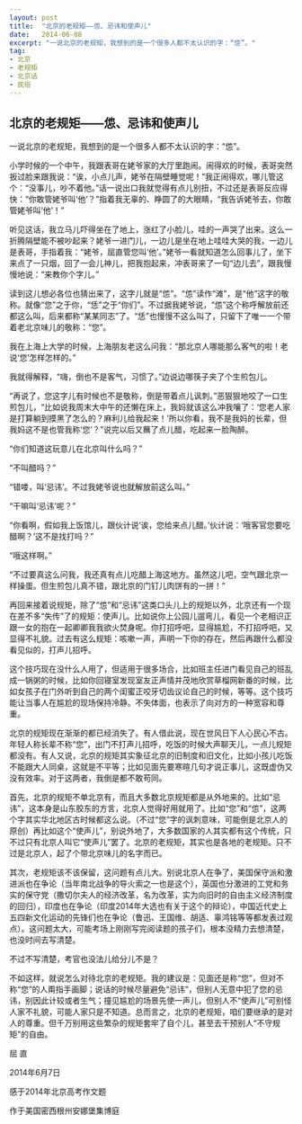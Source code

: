 ```yaml
---
layout: post
title:  "北京的老规矩——怹、忌讳和使声儿"
date:   2014-06-08
excerpt: "一说北京的老规矩，我想到的是一个很多人都不太认识的字：“怹”。"
tag:
- 北京 
- 老规矩
- 北京话
- 民俗
---
```


## 北京的老规矩——怹、忌讳和使声儿

一说北京的老规矩，我想到的是一个很多人都不太认识的字：“怹”。

小学时候的一个中午，我跟表哥在姥爷家的大厅里跑闹。闹得欢的时候，表哥突然扳过脸来跟我说：“诶，小点儿声，姥爷在隔壁睡觉呢！”我正闹得欢，哪儿管这个：“没事儿，吵不着他。”话一说出口我就觉得有点儿别扭，不过还是表哥反应得快：“你敢管姥爷叫‘他’？”指着我无辜的、睁圆了的大眼睛，“我告诉姥爷去，你敢管姥爷叫‘他’！”

听见这话，我立马儿吓得坐在了地上，涨红了小脸儿，哇的一声哭了出来。这么一折腾隔壁能不被吵起来？姥爷一进门儿，一边儿是坐在地上哇哇大哭的我，一边儿是表哥，手指着我：“姥爷，屈直管您叫‘他’。”姥爷一看就知道怎么回事儿了，坐下来点了一只烟，回了一会儿神儿，把我抱起来，冲表哥来了一句“边儿去”，跟我慢慢地说：“来教你个字儿。”

读到这儿想必各位也猜出来了，这字儿就是“怹”。“怹”读作“滩”，是“他”这字的敬称。就像“您”之于你，“恁”之于“你们”。不过据我姥爷说，“怹”这个称呼解放前还都这么叫，后来都称“某某同志”了。“恁”也慢慢不这么叫了，只留下了唯一一个带着老北京味儿的敬称：“您”。


我在上海上大学的时候，上海朋友老这么问我：“那北京人哪能那么客气的啦！老说‘您’怎样怎样的。”

我就得解释，“嗨，倒也不是客气，习惯了。”边说边哪筷子夹了个生煎包儿。

“再说了，您这字儿有时候也不是敬称，倒是带着点儿讽刺。”恶狠狠地咬了一口生煎包儿，“比如说我周末大中午的还懒在床上，我妈就该这么冲我嚷了：‘您老人家是打算躺到摸黑了怎么的？麻利儿给我起来！’所以你看，我不是我妈的长辈，但我妈这不是也管我称‘您’？”说完以后又蘸了点儿醋，吃起来一脸陶醉。

“你们知道这玩意儿在北京叫什么吗？”

“不叫醋吗？”

“错喽，叫‘忌讳’。不过我姥爷说也就解放前这么叫。”

“干嘛叫‘忌讳’呢？”

“你看啊，假如我上饭馆儿，跟伙计说‘诶，您给来点儿醋。’伙计说：‘哦客官您要吃醋啊？’这不是找打吗？”

“哦这样啊。”

“不过要真这么问我，我还真有点儿吃醋上海这地方。虽然这儿吧，空气跟北京一样操蛋。但生煎包儿真不错，跟北京的门钉儿肉饼有的一拼！”


再回来接着说规矩，除了“怹”和“忌讳”这类口头儿上的规矩以外，北京还有一个现在差不多“失传”了的规矩：使声儿。比如说你上公园儿遛弯儿，看见一个老相识正跟一女的抱在一起卿卿我我欲火焚身呢。你打招呼吧，显得尴尬，不打招呼吧，又显得不礼貌。过去有这么规矩：咳嗽一声，声明一下你的存在，然后再跟什么都没看见似的，打声儿招呼。

这个技巧现在没什么人用了，但适用于很多场合，比如班主任进门看见自己的班乱成一锅粥的时候，比如你回寝室发现室友正声情并茂地欣赏草榴网新番的时候，比如女孩子在门外听到自己的两个闺蜜正咬牙切齿议论自己的时候，等等。这个技巧能让当事人在尴尬的现场保持冷静。不失体面，也表示了向对方的一种宽容和尊重。


北京的规矩现在渐渐的都已经消失了。有人借此说，现在世风日下人心民心不古。年轻人称长辈不称“您”，出门不打声儿招呼，吃饭的时候大声聊天儿，一点儿规矩都没有。有人又说，北京的规矩其实象征北京的旧制度和旧文化，比如小孩儿吃饭不能跟大人同桌，这就是不平等；比如见面先要寒暄几句才说正事儿，这既虚伪又没有效率。对于这两者，我倒是都不敢苟同。


首先，北京的规矩不单北京有，而且大多数北京规矩都是从外地来的。比如“忌讳”，这本身是山东胶东的方言，北京人觉得好用就用了。比如“您”和“怹”，这两个字其实华北地区古时候都这么说。（不过“您”字的讽刺意味，可能倒是北京人的原创）再比如这个“使声儿”，别说外地了，大多数国家的人其实都有这个传统，只不过只有北京人叫它“使声儿”罢了。北京的老规矩，其实也是各地的老规矩。只不过是北京人，起了个带北京味儿的名字而已。

其次，老规矩该不该保留，这问题有点儿大。别说北京人在争了，美国保守派和激进派也在争论（当年南北战争的导火索之一也是这个），英国也分激进的工党和务实的保守党（撒切尔夫人的经济改革，名为改革，实为向旧时的自由主义经济制度的回归），印度也在争论（印度2014年大选也有关于这个的辩论），中国近代史上五四新文化运动的先锋们也在争论（鲁迅、王国维、胡适、辜鸿铭等等都发表过观点）。这问题太大，可能考场上刚刚写完阅读题的孩子们，根本没精力去想清楚，也没时间去写清楚。

不过不写清楚，考官也没法儿给分儿不是？

不如这样，就说怎么对待北京的老规矩。我的建议是：见面还是称“您”，但对不称“您”的人甭指手画脚；说话的时候尽量避免“忌讳”，但别人无意中犯了您的忌讳，别因此计较或者生气；撞见尴尬的场景先使一声儿，但别人不“使声儿”可别怪人家不礼貌，可能人家只是不知道。总而言之，北京的老规矩，咱们要继承的是对人的尊重。但千万别用这些繁杂的规矩套牢了自个儿，甚至去干预别人“不守规矩”的自由。


屈  直

2014年6月7日

感于2014年北京高考作文题

作于美国密西根州安娜堡集博庭